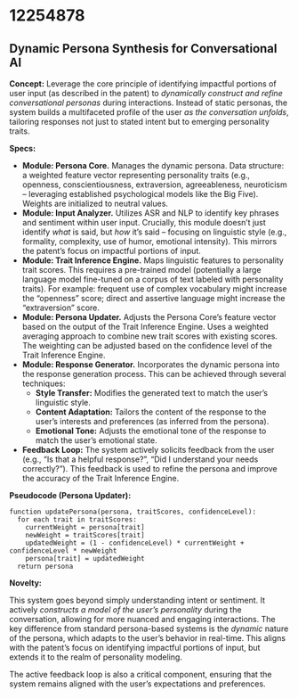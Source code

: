 # 12254878

## Dynamic Persona Synthesis for Conversational AI

**Concept:** Leverage the core principle of identifying impactful portions of user input (as described in the patent) to *dynamically construct and refine conversational personas* during interactions. Instead of static personas, the system builds a multifaceted profile of the user *as the conversation unfolds*, tailoring responses not just to stated intent but to emerging personality traits.

**Specs:**

*   **Module: Persona Core.** Manages the dynamic persona. Data structure: a weighted feature vector representing personality traits (e.g., openness, conscientiousness, extraversion, agreeableness, neuroticism – leveraging established psychological models like the Big Five).  Weights are initialized to neutral values.
*   **Module: Input Analyzer.**  Utilizes ASR and NLP to identify key phrases and sentiment within user input.  Crucially, this module doesn’t just identify *what* is said, but *how* it’s said – focusing on linguistic style (e.g., formality, complexity, use of humor, emotional intensity). This mirrors the patent’s focus on impactful portions of input.
*   **Module: Trait Inference Engine.**  Maps linguistic features to personality trait scores. This requires a pre-trained model (potentially a large language model fine-tuned on a corpus of text labeled with personality traits). For example: frequent use of complex vocabulary might increase the “openness” score; direct and assertive language might increase the “extraversion” score.
*   **Module: Persona Updater.**  Adjusts the Persona Core’s feature vector based on the output of the Trait Inference Engine.  Uses a weighted averaging approach to combine new trait scores with existing scores.  The weighting can be adjusted based on the confidence level of the Trait Inference Engine.
*   **Module: Response Generator.**  Incorporates the dynamic persona into the response generation process.  This can be achieved through several techniques:
    *   **Style Transfer:** Modifies the generated text to match the user’s linguistic style.
    *   **Content Adaptation:** Tailors the content of the response to the user’s interests and preferences (as inferred from the persona).
    *   **Emotional Tone:** Adjusts the emotional tone of the response to match the user’s emotional state.
*   **Feedback Loop:**  The system actively solicits feedback from the user (e.g., “Is that a helpful response?”, “Did I understand your needs correctly?”).  This feedback is used to refine the persona and improve the accuracy of the Trait Inference Engine.

**Pseudocode (Persona Updater):**

```
function updatePersona(persona, traitScores, confidenceLevel):
  for each trait in traitScores:
    currentWeight = persona[trait]
    newWeight = traitScores[trait]
    updatedWeight = (1 - confidenceLevel) * currentWeight + confidenceLevel * newWeight
    persona[trait] = updatedWeight
  return persona
```

**Novelty:**

This system goes beyond simply understanding intent or sentiment. It actively *constructs a model of the user’s personality* during the conversation, allowing for more nuanced and engaging interactions.  The key difference from standard persona-based systems is the *dynamic* nature of the persona, which adapts to the user’s behavior in real-time.  This aligns with the patent’s focus on identifying impactful portions of input, but extends it to the realm of personality modeling. 

The active feedback loop is also a critical component, ensuring that the system remains aligned with the user’s expectations and preferences.